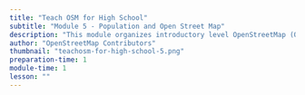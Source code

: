 ```yaml
---
title: "Teach OSM for High School"
subtitle: "Module 5 - Population and Open Street Map"
description: "This module organizes introductory level OpenStreetMap (OSM) resources that provide the teacher with a simple but comprehensive overview of the OSM project."
author: "OpenStreetMap Contributors"
thumbnail: "teachosm-for-high-school-5.png"
preparation-time: 1
module-time: 1
lesson: ""
---
```

